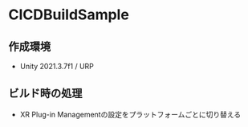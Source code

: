 # CICDBuildSample
## 作成環境
- Unity 2021.3.7f1 / URP
## ビルド時の処理
- XR Plug-in Managementの設定をプラットフォームごとに切り替える